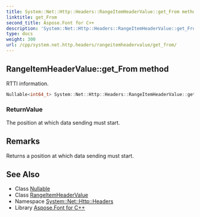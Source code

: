 ```yaml
---
title: System::Net::Http::Headers::RangeItemHeaderValue::get_From method
linktitle: get_From
second_title: Aspose.Font for C++
description: 'System::Net::Http::Headers::RangeItemHeaderValue::get_From method. RTTI information in C++.'
type: docs
weight: 300
url: /cpp/system.net.http.headers/rangeitemheadervalue/get_from/
---
```

## RangeItemHeaderValue::get_From method


RTTI information.

```cpp
Nullable<int64_t> System::Net::Http::Headers::RangeItemHeaderValue::get_From()
```


### ReturnValue

The position at which data sending must start.
## Remarks


Returns a position at which data sending must start. 
## See Also

* Class [Nullable](../../../system/nullable/)
* Class [RangeItemHeaderValue](../)
* Namespace [System::Net::Http::Headers](../../)
* Library [Aspose.Font for C++](../../../)
